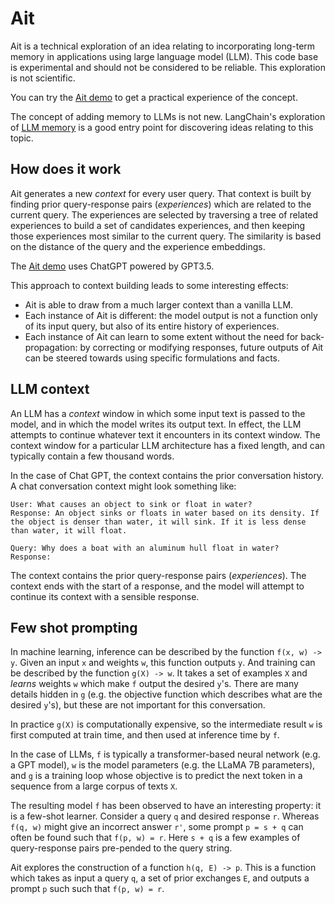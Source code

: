# Ait

Ait is a technical exploration of an idea relating to incorporating long-term memory in applications using large language model (LLM).
This code base is experimental and should not be considered to be reliable.
This exploration is not scientific.

You can try the [Ait demo](https://gmcgoldr.github.io/ait) to get a practical experience of the concept.

The concept of adding memory to LLMs is not new.
LangChain's exploration of [LLM memory](https://python.langchain.com/en/latest/modules/memory.html) is a good entry point for discovering ideas relating to this topic.

## How does it work

Ait generates a new _context_ for every user query.
That context is built by finding prior query-response pairs (_experiences_) which are related to the current query.
The experiences are selected by traversing a tree of related experiences to build a set of candidates experiences,
and then keeping those experiences most similar to the current query.
The similarity is based on the distance of the query and the experience embeddings.

The [Ait demo](https://gmcgoldr.github.io/ait/) uses ChatGPT powered by GPT3.5.

This approach to context building leads to some interesting effects:

- Ait is able to draw from a much larger context than a vanilla LLM.
- Each instance of Ait is different:
  the model output is not a function only of its input query,
  but also of its entire history of experiences.
- Each instance of Ait can learn to some extent without the need for back-propagation:
  by correcting or modifying responses,
  future outputs of Ait can be steered towards using specific formulations and facts.

## LLM context

An LLM has a _context_ window in which some input text is passed to the model,
and in which the model writes its output text.
In effect, the LLM attempts to continue whatever text it encounters in its context window.
The context window for a particular LLM architecture has a fixed length,
and can typically contain a few thousand words.

In the case of Chat GPT,
the context contains the prior conversation history.
A chat conversation context might look something like:

```
User: What causes an object to sink or float in water?
Response: An object sinks or floats in water based on its density. If the object is denser than water, it will sink. If it is less dense than water, it will float.

Query: Why does a boat with an aluminum hull float in water?
Response:
```

The context contains the prior query-response pairs (_experiences_).
The context ends with the start of a response,
and the model will attempt to continue its context with a sensible response.

## Few shot prompting 

In machine learning, inference can be described by the function `f(x, w) -> y`.
Given an input `x` and weights `w`, this function outputs `y`.
And training can be described by the function `g(X) -> w`.
It takes a set of examples `X` and _learns_ weights `w` which make `f` output the desired `y`'s.
There are many details hidden in `g` (e.g. the objective function which describes what are the desired `y`'s),
but these are not important for this conversation.

In practice `g(X)` is computationally expensive,
so the intermediate result `w` is first computed at train time,
and then used at inference time by `f`.

In the case of LLMs,
`f` is typically a transformer-based neural network (e.g. a GPT model),
`w` is the model parameters (e.g. the LLaMA 7B parameters),
and `g` is a training loop whose objective is to predict the next token in a sequence from a large corpus of texts `X`.

The resulting model `f` has been observed to have an interesting property:
it is a few-shot learner.
Consider a query `q` and desired response `r`.
Whereas `f(q, w)` might give an incorrect answer `r'`,
some prompt `p = s + q` can often be found such that `f(p, w) = r`.
Here `s + q` is a few examples of query-response pairs pre-pended to the query string.

Ait explores the construction of a function `h(q, E) -> p`.
This is a function which takes as input a query `q`,
a set of prior exchanges `E`,
and outputs a prompt `p` such such that `f(p, w) = r`.
